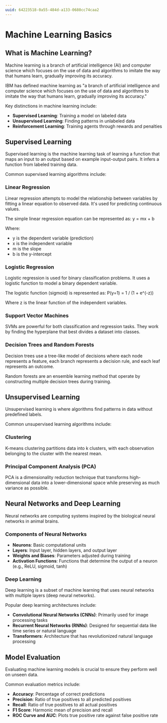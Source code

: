 ```yaml
---
uuid: 64223518-0a55-484d-a133-0680cc74caa2
---
```


# Machine Learning Basics

## What is Machine Learning?

Machine learning is a branch of artificial intelligence (AI) and computer science which focuses on the use of data and algorithms to imitate the way that humans learn, gradually improving its accuracy.

IBM has defined machine learning as "a branch of artificial intelligence and computer science which focuses on the use of data and algorithms to imitate the way that humans learn, gradually improving its accuracy."

Key distinctions in machine learning include:

- **Supervised Learning**: Training a model on labeled data
- **Unsupervised Learning**: Finding patterns in unlabeled data
- **Reinforcement Learning**: Training agents through rewards and penalties

## Supervised Learning

Supervised learning is the machine learning task of learning a function that maps an input to an output based on example input-output pairs. It infers a function from labeled training data.

Common supervised learning algorithms include:

### Linear Regression

Linear regression attempts to model the relationship between variables by fitting a linear equation to observed data. It's used for predicting continuous values.

The simple linear regression equation can be represented as:
y = mx + b

Where:
- y is the dependent variable (prediction)
- x is the independent variable
- m is the slope
- b is the y-intercept

### Logistic Regression

Logistic regression is used for binary classification problems. It uses a logistic function to model a binary dependent variable.

The logistic function (sigmoid) is represented as:
P(y=1) = 1 / (1 + e^(-z))

Where z is the linear function of the independent variables.

### Support Vector Machines

SVMs are powerful for both classification and regression tasks. They work by finding the hyperplane that best divides a dataset into classes.

### Decision Trees and Random Forests

Decision trees use a tree-like model of decisions where each node represents a feature, each branch represents a decision rule, and each leaf represents an outcome.

Random forests are an ensemble learning method that operate by constructing multiple decision trees during training.

## Unsupervised Learning

Unsupervised learning is where algorithms find patterns in data without predefined labels.

Common unsupervised learning algorithms include:

### Clustering

K-means clustering partitions data into k clusters, with each observation belonging to the cluster with the nearest mean.

### Principal Component Analysis (PCA)

PCA is a dimensionality reduction technique that transforms high-dimensional data into a lower-dimensional space while preserving as much variance as possible.

## Neural Networks and Deep Learning

Neural networks are computing systems inspired by the biological neural networks in animal brains.

### Components of Neural Networks

- **Neurons**: Basic computational units
- **Layers**: Input layer, hidden layers, and output layer
- **Weights and Biases**: Parameters adjusted during training
- **Activation Functions**: Functions that determine the output of a neuron (e.g., ReLU, sigmoid, tanh)

### Deep Learning

Deep learning is a subset of machine learning that uses neural networks with multiple layers (deep neural networks).

Popular deep learning architectures include:

- **Convolutional Neural Networks (CNNs)**: Primarily used for image processing tasks
- **Recurrent Neural Networks (RNNs)**: Designed for sequential data like time series or natural language
- **Transformers**: Architecture that has revolutionized natural language processing

## Model Evaluation

Evaluating machine learning models is crucial to ensure they perform well on unseen data.

Common evaluation metrics include:

- **Accuracy**: Percentage of correct predictions
- **Precision**: Ratio of true positives to all predicted positives
- **Recall**: Ratio of true positives to all actual positives
- **F1 Score**: Harmonic mean of precision and recall
- **ROC Curve and AUC**: Plots true positive rate against false positive rate 